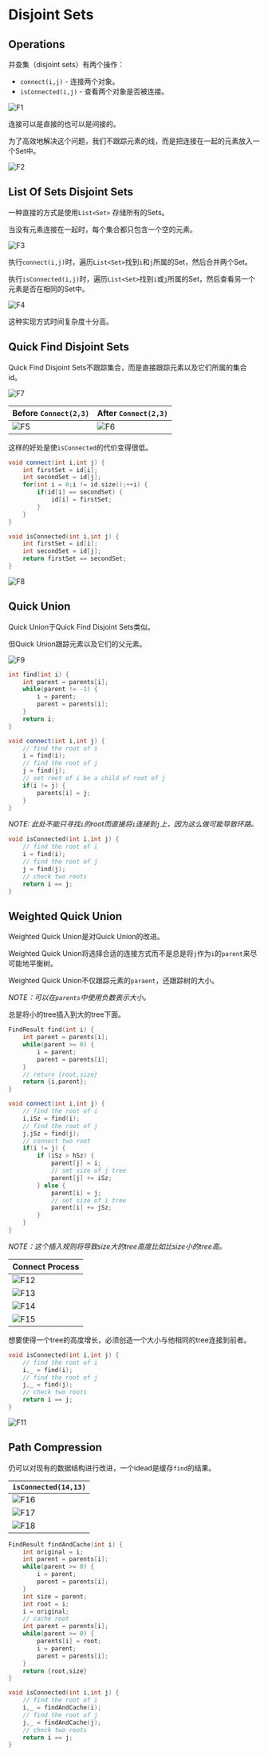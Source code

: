 # Disjoint Sets

## Operations

并查集（disjoint sets）有两个操作：
* `connect(i,j)` - 连接两个对象。
* `isConnected(i,j)` - 查看两个对象是否被连接。

![F1](./F1.png)

连接可以是直接的也可以是间接的。

为了高效地解决这个问题，我们不跟踪元素的线，而是把连接在一起的元素放入一个Set中。

![F2](./F2.png)

## List Of Sets Disjoint Sets

一种直接的方式是使用`List<Set>` 存储所有的Sets。

当没有元素连接在一起时，每个集合都只包含一个空的元素。

![F3](./F3.png)

执行`connect(i,j)`时，遍历`List<Set>`找到`i`和`j`所属的Set，然后合并两个Set。

执行`isConnected(i,j)`时，遍历`List<Set>`找到`i`或`j`所属的Set，然后查看另一个元素是否在相同的Set中。

![F4](./F4.png)

这种实现方式时间复杂度十分高。

## Quick Find Disjoint Sets

Quick Find Disjoint Sets不跟踪集合，而是直接跟踪元素以及它们所属的集合id。

![F7](./F7.png)

|Before `Connect(2,3)`|After `Connect(2,3)`|
|-|-|
|![F5](./F5.png)|![F6](./F6.png)|

这样的好处是使`isConnected`的代价变得很低。

```cpp
void connect(int i,int j) {
    int firstSet = id[i];
    int secondSet = id[j];
    for(int i = 0;i != id.size();++i) {
        if(id[i] == secondSet) {
            id[i] = firstSet;
        }
    }
}
```

```cpp
void isConnected(int i,int j) {
    int firstSet = id[i];
    int secondSet = id[j];
    return firstSet == secondSet;
}
```

![F8](./F8.png)

## Quick Union

Quick Union于Quick Find Disjoint Sets类似。

但Quick Union跟踪元素以及它们的父元素。

![F9](./F9.png)

```cpp
int find(int i) {
    int parent = parents[i];
    while(parent != -1) {
        i = parent;
        parent = parents[i];
    }
    return i;
}
```

```cpp
void connect(int i,int j) {
    // find the root of i
    i = find(i);
    // find the root of j
    j = find(j);
    // set root of i be a child of root of j
    if(i != j) {
        parents[i] = j;
    }
}
```

*NOTE: 此处不能只寻找`i`的root而直接将`i`连接到`j`上，因为这么做可能导致环路。*

```cpp
void isConnected(int i,int j) {
    // find the root of i
    i = find(i);
    // find the root of j
    j = find(j);
    // check two roots
    return i == j;
}
```

## Weighted Quick Union

Weighted Quick Union是对Quick Union的改进。

Weighted Quick Union将选择合适的连接方式而不是总是将`j`作为`i`的`parent`来尽可能地平衡树。

Weighted Quick Union不仅跟踪元素的`paraent`，还跟踪树的大小。

*NOTE：可以在`parents`中使用负数表示大小。*

总是将小的tree插入到大的tree下面。

```cpp
FindResult find(int i) {
    int parent = parents[i];
    while(parent >= 0) {
        i = parent;
        parent = parents[i];
    }
    // return {root,size}
    return {i,parent};
}
```

```cpp
void connect(int i,int j) {
    // find the root of i
    i,iSz = find(i);
    // find the root of j
    j,jSz = find(j);
    // connect two root
    if(i != j) {
        if (iSz > hSz) {
            parent[j] = i;
            // set size of j tree
            parent[j] += iSz;
        } else {
            parent[i] = j;
            // set size of i tree
            parent[i] += jSz;
        }
    }
}
```

*NOTE：这个插入规则将导致size大的tree高度比如比size小的tree高。*

|Connect Process|
|-|
|![F12](./F12.png)|
|![F13](./F13.png)|
|![F14](./F14.png)|
|![F15](./F15.png)|

想要使得一个tree的高度增长，必须创造一个大小与他相同的tree连接到前者。

```cpp
void isConnected(int i,int j) {
    // find the root of i
    i,_ = find(i);
    // find the root of j
    j,_ = find(j);
    // check two roots
    return i == j;
}
```

![F11](./F11.png)

## Path Compression

仍可以对现有的数据结构进行改进，一个idead是缓存`find`的结果。

|`isConnected(14,13)`|
|-|
|![F16](./F16.png)|
|![F17](./F17.png)|
|![F18](./F18.png)|

```cpp
FindResult findAndCache(int i) {
    int original = i;
    int parent = parents[i];
    while(parent >= 0) {
        i = parent;
        parent = parents[i];
    }
    int size = parent;
    int root = i;
    i = original;
    // cache root
    int parent = parents[i];
    while(parent >= 0) {
        parents[i] = root;
        i = parent;
        parent = parents[i];
    }
    return {root,size}
}
```

```cpp
void isConnected(int i,int j) {
    // find the root of i
    i,_ = findAndCache(i);
    // find the root of j
    j,_ = findAndCache(j);
    // check two roots
    return i == j;
}
```